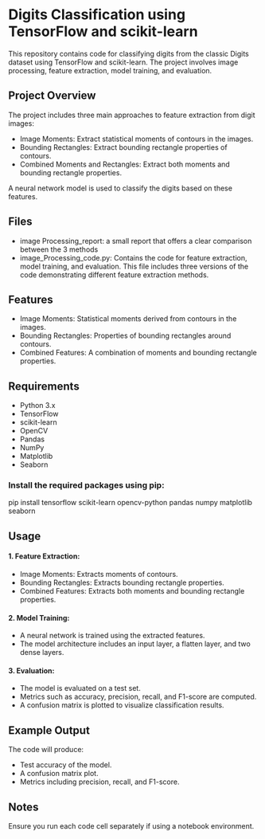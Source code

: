 # Digits Classification using TensorFlow and scikit-learn
This repository contains code for classifying digits from the classic Digits dataset using TensorFlow and scikit-learn. The project involves image processing, feature extraction, model training, and evaluation.

## Project Overview
The project includes three main approaches to feature extraction from digit images:

* Image Moments: Extract statistical moments of contours in the images.
* Bounding Rectangles: Extract bounding rectangle properties of contours.
* Combined Moments and Rectangles: Extract both moments and bounding rectangle properties.

A neural network model is used to classify the digits based on these features.

## Files
* image Processing_report: a small report that offers a clear comparison between the 3 methods
* image_Processing_code.py: Contains the code for feature extraction, model training, and evaluation. This file includes three versions of the code demonstrating different feature extraction methods.

## Features
* Image Moments: Statistical moments derived from contours in the images.
* Bounding Rectangles: Properties of bounding rectangles around contours.
* Combined Features: A combination of moments and bounding rectangle properties.
  
## Requirements
* Python 3.x
* TensorFlow
* scikit-learn
* OpenCV
* Pandas
* NumPy
* Matplotlib
* Seaborn
  
### Install the required packages using pip:
pip install tensorflow scikit-learn opencv-python pandas numpy matplotlib seaborn

## Usage

#### 1. Feature Extraction:
  * Image Moments: Extracts moments of contours.
  * Bounding Rectangles: Extracts bounding rectangle properties.
  * Combined Features: Extracts both moments and bounding rectangle properties.
  
#### 2. Model Training:
  * A neural network is trained using the extracted features.
  * The model architecture includes an input layer, a flatten layer, and two dense layers.

#### 3. Evaluation:
  * The model is evaluated on a test set.
  * Metrics such as accuracy, precision, recall, and F1-score are computed.
  * A confusion matrix is plotted to visualize classification results.
  
## Example Output
The code will produce:

* Test accuracy of the model.
* A confusion matrix plot.
* Metrics including precision, recall, and F1-score.

## Notes
Ensure you run each code cell separately if using a notebook environment.
